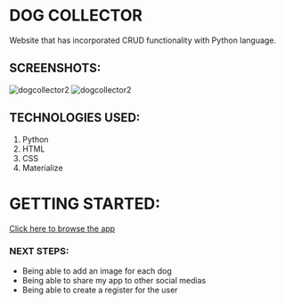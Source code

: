 # DOG COLLECTOR
Website that has incorporated CRUD functionality with Python language.

## SCREENSHOTS:
![dogcollector2]()
![dogcollector2]()

## TECHNOLOGIES USED: 
1. Python
2. HTML
3. CSS
4. Materialize

# GETTING STARTED:  
[Click here to browse the app]()

### NEXT STEPS: 
* Being able to add an image for each dog
* Being able to share my app to other social medias
* Being able to create a register for the user